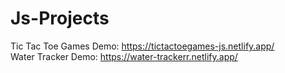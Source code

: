 # Js-Projects
Tic Tac Toe Games Demo: https://tictactoegames-js.netlify.app/ <br>
Water Tracker Demo: https://water-trackerr.netlify.app/
